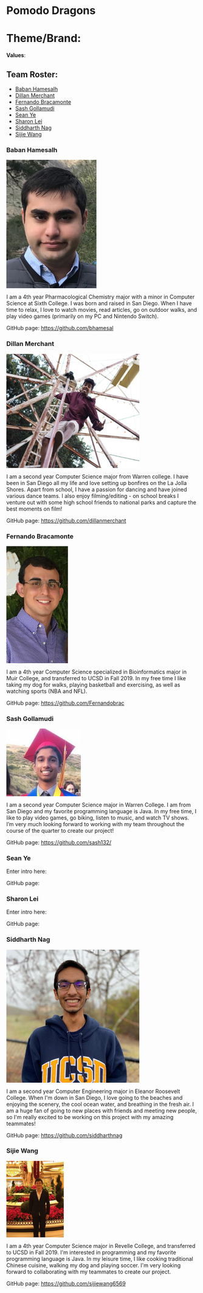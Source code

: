 # Pomodo Dragons
# Theme/Brand: 

**Values**: 

## Team Roster: 

- [Baban Hamesalh](#Baban-Hamesalh)
- [Dillan Merchant](#Dillan-Merchant)
- [Fernando Bracamonte](#Fernando-Bracamonte)
- [Sash Gollamudi](#Sash-Gollamudi)
- [Sean Ye](#Sean-Ye)
- [Sharon Lei](#Sharon-Lei)
- [Siddharth Nag](#Siddharth-Nag)
- [Sijie Wang](#Sijie-Wang)



### Baban Hamesalh 

<img src="/images/BabanPFP.jpg" style="zoom:75%;"  align="center"/>

I am a 4th year Pharmacological Chemistry major with a minor in Computer Science at Sixth College. I was born and raised in San Diego. When I have time to relax, I love to watch movies, read articles, go on outdoor walks, and play video games (primarily on my PC and Nintendo Switch).

GitHub page: https://github.com/bhamesal

### Dillan Merchant

<img src="/images/dillan.png" align="center" width="350" height="300"/>

I am a second year Computer Science major from Warren college. I have been in San Diego all my life and love setting up bonfires on the La Jolla Shores. Apart from school, I have a passion for dancing and have joined various dance teams. I also enjoy filming/editing - on school breaks I venture out with some high school friends to national parks and capture the best moments on film!

GitHub page: https://github.com/dillanmerchant

### Fernando Bracamonte



<img src="/images/fernandobracamonte.PNG" style="zoom:75%;"  align="center"/>

I am a 4th year Computer Science specialized in Bioinformatics major in Muir College, and transferred to UCSD in Fall 2019. In my free time I like taking my dog for walks, playing basketball and exercising, as well as watching sports (NBA and NFL). 

GitHub page: https://github.com/Fernandobrac 

### Sash Gollamudi

<img src="/images/sashgollamudi.png" style="zoom:75%;"  align="center"/>

I am a second year Computer Science major in Warren College. I am from San Diego and my favorite programming language is Java. In my free time, I like to play video games, go biking, listen to music, and watch TV shows. I’m very much looking forward to working with my team throughout the course of the quarter to create our project!

GitHub page: https://github.com/sash132/

### Sean Ye

Enter intro here:

GitHub page: 

### Sharon Lei

Enter intro here:

GitHub page: 

### Siddharth Nag

<img src="/images/sidnag.jpg" width="350"  align="center"/>

I am a second year Computer Engineering major in Eleanor Roosevelt College. When I'm down in San Diego, I love going to the beaches and enjoying the scenery, the cool ocean water, and breathing in the fresh air. I am a huge fan of going to new places with friends and meeting new people, so I'm really excited to be working on this project with my amazing teammates! 

GitHub page: https://github.com/siddharthnag

### Sijie Wang

<img src="/images/sijiewang.png" style="zoom:75%;"  align="center" height="30%" width="30%" />

I am a 4th year Computer Science major in Revelle College, and transferred to UCSD in Fall 2019. I'm interested in programming and my favorite programming language is Java. In my leisure time, I like cooking traditional Chinese cuisine, walking my dog and playing soccer. I'm very looking forward to collaborating with my teammates to create our project. 

GitHub page: https://github.com/sijiewang6569



